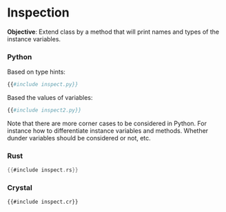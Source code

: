 # Inspection

**Objective**: Extend class by a method that will print names and types of the instance variables.

### Python

Based on type hints:

```python
{{#include inspect.py}}
```

Based the values of variables:

```python
{{#include inspect2.py}}
```

Note that there are more corner cases to be considered in Python. For instance how to differentiate instance variables and methods. Whether dunder variables should be considered or not, etc.  

### Rust

```rust
{{#include inspect.rs}}
```

### Crystal

```crystal
{{#include inspect.cr}}
```
